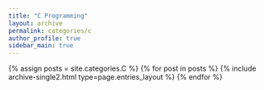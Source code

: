 ```yaml
---
title: "C Programming"
layout: archive
permalink: categories/c
author_profile: true
sidebar_main: true
---
```



{% assign posts = site.categories.C %}
{% for post in posts %} {% include archive-single2.html type=page.entries_layout %} {% endfor %}